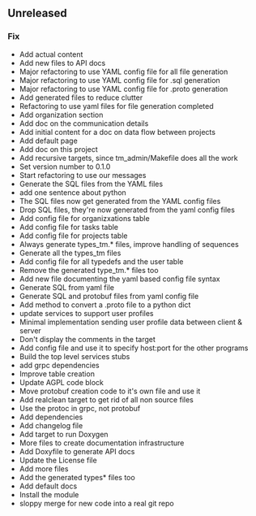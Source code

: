 ## Unreleased

### Fix

- Add actual content
- Add new files to API docs
- Major refactoring to use YAML config file for all file generation
- Major refactoring to use YAML config file for .sql generation
- Major refactoring to use YAML config file for .proto generation
- Add generated files to reduce clutter
- Refactoring to use yaml files for file generation completed
- Add organization section
- Add doc on the communication details
- Add initial content for a doc on data flow between projects
- Add default page
- Add doc on this project
- Add recursive targets, since tm_admin/Makefile does all the work
- Set version number to 0.1.0
- Start refactoring to use our messages
- Generate the SQL files from the YAML files
- add one sentence about python
- The SQL files now get generated from the YAML config files
- Drop SQL files, they're now generated from the yaml config files
- Add config file for organizxations table
- Add config file for tasks table
- Add config file for projects table
- Always generate types_tm.* files, improve handling of sequences
- Generate all the types_tm files
- Add config file for all typedefs and the user table
- Remove the generated type_tm.* files too
- Add new file documenting the yaml based config file syntax
- Generate SQL from yaml file
- Generate SQL and protobuf files from yaml config file
- Add method to convert a .proto file to a python dict
- update services to support user profiles
- Minimal implementation sending user profile data between client & server
- Don't display the comments in the target
- Add config file and use it to specify host:port for the other programs
- Build the top level services stubs
- add grpc dependencies
- Improve table creation
- Update AGPL code block
- Move protobuf creation code to it's own file and use it
- Add realclean target to get rid of all non source files
- Use the protoc in grpc, not protobuf
- Add dependencies
- Add changelog file
- Add target to run Doxygen
- More files to create documentation infrastructure
- Add Doxyfile to generate API docs
- Update the License file
- Add more files
- Add the generated types* files too
- Add default docs
- Install the module
- sloppy merge for new code into a real git repo
